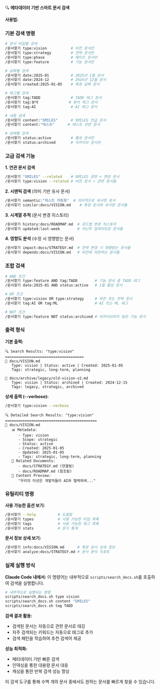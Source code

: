 🔍 **메타데이터 기반 스마트 문서 검색**

**사용법:**

### 기본 검색 명령
```bash
# 문서 타입별 검색
/문서찾기 type:vision           # 비전 문서만
/문서찾기 type:strategy         # 전략 문서만  
/문서찾기 type:phase            # 페이즈 문서만
/문서찾기 type:feature          # 기능 문서만

# 날짜별 검색  
/문서찾기 date:2025-01          # 2025년 1월 문서
/문서찾기 date:2024-12          # 2024년 12월 문서
/문서찾기 created:2025-01-05    # 특정 날짜 문서

# 태그별 검색
/문서찾기 tag:TADD              # TADD 태그 문서
/문서찾기 tag:분석              # 분석 태그 문서
/문서찾기 tag:AI                # AI 태그 문서

# 내용 검색
/문서찾기 content:"SMILES"      # SMILES 언급 문서
/문서찾기 content:"테스트"      # 테스트 관련 문서

# 상태별 검색
/문서찾기 status:active         # 활성 문서만
/문서찾기 status:archived       # 아카이브 문서만
```

### 고급 검색 기능

**1. 연관 문서 검색**
```bash
/문서찾기 "SMILES" --related    # SMILES 관련 + 연관 문서
/문서찾기 type:vision --related # 비전 문서 + 관련 문서들
```

**2. 시맨틱 검색** (의미 기반 유사 문서)
```bash
/문서찾기 semantic:"테스트 자동화"  # 의미적으로 유사한 문서
/문서찾기 similar:docs/VISION.md    # 특정 문서와 유사한 문서들
```

**3. 시계열 추적** (문서 변경 히스토리)
```bash
/문서찾기 history:docs/ROADMAP.md  # 로드맵 변경 히스토리
/문서찾기 updated:last-week        # 지난주 업데이트된 문서들
```

**4. 영향도 분석** (수정 시 영향받는 문서)
```bash
/문서찾기 impact:docs/STRATEGY.md  # 전략 변경 시 영향받는 문서들
/문서찾기 depends:docs/VISION.md   # 비전에 의존하는 문서들
```

### 조합 검색
```bash
# AND 조건
/문서찾기 type:feature AND tag:TADD        # 기능 문서 중 TADD 태그
/문서찾기 date:2025-01 AND status:active   # 1월 활성 문서

# OR 조건  
/문서찾기 type:vision OR type:strategy     # 비전 또는 전략 문서
/문서찾기 tag:AI OR tag:ML                 # AI 또는 ML 태그

# NOT 조건
/문서찾기 type:feature NOT status:archived # 아카이브되지 않은 기능 문서
```

### 출력 형식

**기본 출력:**
```
🔍 Search Results: "type:vision"
====================================
📄 docs/VISION.md
   Type: vision | Status: active | Created: 2025-01-05
   Tags: strategic, long-term, planning
   
📄 docs/archive/legacy/old-vision-v2.md  
   Type: vision | Status: archived | Created: 2024-12-15
   Tags: legacy, strategic, archived
```

**상세 출력 (--verbose):**
```bash
/문서찾기 type:vision --verbose
```
```
🔍 Detailed Search Results: "type:vision"
==========================================
📄 docs/VISION.md
   📊 Metadata:
      - Type: vision
      - Scope: strategic  
      - Status: active
      - Created: 2025-01-05
      - Updated: 2025-01-05
      - Tags: strategic, long-term, planning
   🔗 Related Documents:
      - docs/STRATEGY.md (연결됨)
      - docs/ROADMAP.md (참조됨)
   📝 Content Preview:
      "우리의 미션은 개발자들이 AI와 협력하여..."
```

### 유틸리티 명령

**사용 가능한 옵션 보기:**
```bash
/문서찾기 --help          # 도움말
/문서찾기 types           # 사용 가능한 타입 목록  
/문서찾기 tags            # 사용 가능한 태그 목록
/문서찾기 stats           # 문서 통계
```

**문서 정보 상세 보기:**
```bash
/문서찾기 info:docs/VISION.md      # 특정 문서 상세 정보
/문서찾기 analyze:docs/STRATEGY.md # 문서 분석 리포트
```

### 실제 실행 방식

**Claude Code 내에서:**
이 명령어는 내부적으로 `scripts/search_docs.sh`를 호출하여 검색을 실행합니다.

```bash
# 내부적으로 실행되는 명령
scripts/search_docs.sh type vision
scripts/search_docs.sh content "SMILES"  
scripts/search_docs.sh tag TADD
```

**검색 결과 활용:**
- 검색된 문서는 자동으로 관련 문서로 태깅
- 자주 검색되는 키워드는 자동으로 태그로 추가
- 검색 패턴을 학습하여 추천 검색어 제공

**성능 최적화:**
- 메타데이터 기반 빠른 검색
- 인덱싱을 통한 대용량 문서 대응
- 캐싱을 통한 반복 검색 성능 향상

이 검색 도구를 통해 수백 개의 문서 중에서도 원하는 문서를 빠르게 찾을 수 있습니다.